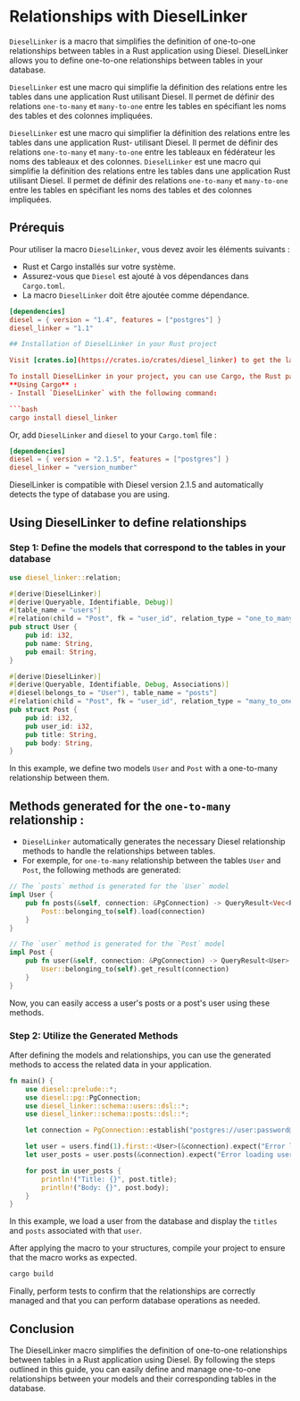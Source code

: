 # Relationships with DieselLinker

`DieselLinker`  is a macro that simplifies the definition of one-to-one relationships between tables in a Rust application using Diesel. DieselLinker allows you to define one-to-one relationships between tables in your database.

`DieselLinker` est une macro qui simplifie la définition des relations entre les tables dans une application Rust utilisant Diesel. Il permet de définir des relations `one-to-many` et `many-to-one` entre les tables en spécifiant les noms des tables et des colonnes impliquées.

`DieselLinker` est une macro qui simplifier la définition des relations entre les tables dans une application Rust- utilisant Diesel. Il permet de définir des relations `one-to-many` et `many-to-one` entre les tableaux en fédérateur les noms des tableaux et des colonnes.
`DieselLinker` est une macro qui simplifie la définition des relations entre les tables dans une application Rust utilisant Diesel. Il permet de définir des relations `one-to-many` et `many-to-one` entre les tables en spécifiant les noms des tables et des colonnes impliquées.

## Prérequis
Pour utiliser la macro `DieselLinker`, vous devez avoir les éléments suivants :

- Rust et Cargo installés sur votre système.
- Assurez-vous que `Diesel` est ajouté à vos dépendances dans `Cargo.toml`.
- La macro `DieselLinker` doit être ajoutée comme dépendance.
    
```toml
[dependencies]
diesel = { version = "1.4", features = ["postgres"] }
diesel_linker = "1.1"

## Installation of DieselLinker in your Rust project

Visit [crates.io](https://crates.io/crates/diesel_linker) to get the latest version of DieselLinker.

To install DieselLinker in your project, you can use Cargo, the Rust package manager.
**Using Cargo** : 
- Install `DieselLinker` with the following command:

```bash
cargo install diesel_linker
```
Or, add `DieselLinker` and `diesel` to your `Cargo.toml` file :
```toml
[dependencies]
diesel = { version = "2.1.5", features = ["postgres"] }
diesel_linker = "version_number"
```
DieselLinker is compatible with Diesel version 2.1.5 and automatically detects the type of database you are using.

## Using DieselLinker to define relationships
### Step 1: Define the models that correspond to the tables in your database

```rust
use diesel_linker::relation;

#[derive(DieselLinker)]
#[derive(Queryable, Identifiable, Debug)]
#[table_name = "users"]
#[relation(child = "Post", fk = "user_id", relation_type = "one_to_many")]
pub struct User {
    pub id: i32,
    pub name: String,
    pub email: String,
}

#[derive(DieselLinker)]
#[derive(Queryable, Identifiable, Debug, Associations)]
#[diesel(belongs_to = "User"), table_name = "posts"]
#[relation(child = "Post", fk = "user_id", relation_type = "many_to_one")]
pub struct Post {
    pub id: i32,
    pub user_id: i32,
    pub title: String,
    pub body: String,
}
```
In this example, we define two models `User` and `Post` with a one-to-many relationship between them.

## Methods generated for the `one-to-many` relationship :
- `DieselLinker`  automatically generates the necessary Diesel relationship methods to handle the relationships between tables.
- For exemple, for `one-to-many` relationship between the tables `User` and `Post`, the following methods are generated:
```rust
// The `posts` method is generated for the `User` model
impl User {
    pub fn posts(&self, connection: &PgConnection) -> QueryResult<Vec<Post>> {
        Post::belonging_to(self).load(connection)
    }
}

// The `user` method is generated for the `Post` model
impl Post {
    pub fn user(&self, connection: &PgConnection) -> QueryResult<User> {
        User::belonging_to(self).get_result(connection)
    }
}
```
Now, you can easily access a user's posts or a post's user using these methods.

### Step 2: Utilize the Generated Methods
After defining the models and relationships, you can use the generated methods to access the related data in your application.

```rust
fn main() {
    use diesel::prelude::*;
    use diesel::pg::PgConnection;
    use diesel_linker::schema::users::dsl::*;
    use diesel_linker::schema::posts::dsl::*;

    let connection = PgConnection::establish("postgres://user:password@localhost/mydb").unwrap();

    let user = users.find(1).first::<User>(&connection).expect("Error loading user");
    let user_posts = user.posts(&connection).expect("Error loading user posts");

    for post in user_posts {
        println!("Title: {}", post.title);
        println!("Body: {}", post.body);
    }
}
```
In this example, we load a user from the database and display the `titles` and `posts` associated with that `user`.

After applying the macro to your structures, compile your project to ensure that the macro works as expected.
```bash
cargo build
```
Finally, perform tests to confirm that the relationships are correctly managed and that you can perform database operations as needed.

## Conclusion
The DieselLinker macro simplifies the definition of one-to-one relationships between tables in a Rust application using Diesel. By following the steps outlined in this guide, you can easily define and manage one-to-one relationships between your models and their corresponding tables in the database.
